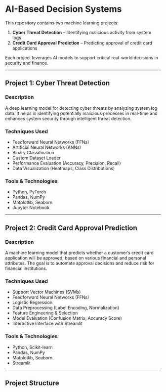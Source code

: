 # AI-Based Decision Systems

This repository contains two machine learning projects:

1. **Cyber Threat Detection** – Identifying malicious activity from system logs  
2. **Credit Card Approval Prediction** – Predicting approval of credit card applications  

Each project leverages AI models to support critical real-world decisions in security and finance.

---

## Project 1: Cyber Threat Detection

### Description
A deep learning model for detecting cyber threats by analyzing system log data. It helps in identifying potentially malicious processes in real-time and enhances system security through intelligent threat detection.

### Techniques Used
- Feedforward Neural Networks (FFNs)
- Artificial Neural Networks (ANNs)
- Binary Classification
- Custom Dataset Loader
- Performance Evaluation (Accuracy, Precision, Recall)
- Data Visualization (Heatmaps, Class Distributions)

### Tools & Technologies
- Python, PyTorch  
- Pandas, NumPy  
- Matplotlib, Seaborn  
- Jupyter Notebook

---

## Project 2: Credit Card Approval Prediction

### Description
A machine learning model that predicts whether a customer’s credit card application will be approved, based on various financial and personal attributes. The goal is to automate approval decisions and reduce risk for financial institutions.

### Techniques Used
- Support Vector Machines (SVMs)
- Feedforward Neural Networks (FFNs)
- Logistic Regression
- Data Preprocessing (Label Encoding, Normalization)
- Feature Engineering & Selection
- Model Evaluation (Confusion Matrix, Accuracy Score)
- Interactive Interface with Streamlit

### Tools & Technologies
- Python, Scikit-learn  
- Pandas, NumPy  
- Matplotlib, Seaborn  
- Streamlit

---

## Project Structure
